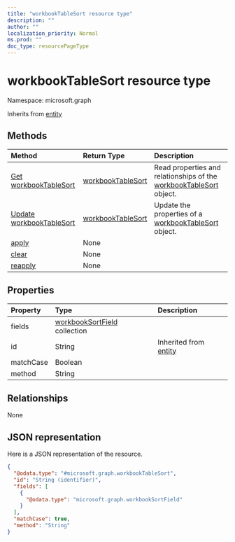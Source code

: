 ```yaml
---
title: "workbookTableSort resource type"
description: ""
author: ""
localization_priority: Normal
ms.prod: ""
doc_type: resourcePageType
---
```


# workbookTableSort resource type


Namespace: microsoft.graph




Inherits from [entity](../resources/entity.md)

## Methods
|Method|Return Type|Description|
|:---|:---|:---|
|[Get workbookTableSort](../api/workbooktablesort-get.md)|[workbookTableSort](../resources/workbooktablesort.md)|Read properties and relationships of the [workbookTableSort](../resources/workbooktablesort.md) object.|
|[Update workbookTableSort](../api/workbooktablesort-update.md)|[workbookTableSort](../resources/workbooktablesort.md)|Update the properties of a [workbookTableSort](../resources/workbooktablesort.md) object.|
|[apply](../api/workbooktablesort-apply.md)|None||
|[clear](../api/workbooktablesort-clear.md)|None||
|[reapply](../api/workbooktablesort-reapply.md)|None||

## Properties
|Property|Type|Description|
|:---|:---|:---|
|fields|[workbookSortField](../resources/workbooksortfield.md) collection||
|id|String| Inherited from [entity](../resources/entity.md)|
|matchCase|Boolean||
|method|String||

## Relationships
None

## JSON representation
Here is a JSON representation of the resource.
<!-- {
  "blockType": "resource",
  "keyProperty": "id",
  "@odata.type": "microsoft.graph.workbookTableSort",
  "baseType": "microsoft.graph.entity",
  "openType": false
}
-->
``` json
{
  "@odata.type": "#microsoft.graph.workbookTableSort",
  "id": "String (identifier)",
  "fields": [
    {
      "@odata.type": "microsoft.graph.workbookSortField"
    }
  ],
  "matchCase": true,
  "method": "String"
}
```

